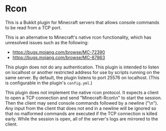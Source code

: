 # Rcon

This is a Bukkit plugin for Minecraft servers that allows console commands to
be read from a TCP port.

This is an alternative to Minecraft's native rcon functionality, which has
unresolved issues such as the following:
* https://bugs.mojang.com/browse/MC-72390
* https://bugs.mojang.com/browse/MC-87863

This plugin does not do any authentication. This plugin is intended to listen
on localhost or another restricted address for use by scripts running on the
same server. By default, the plugin listens to port 25576 on localhost. (This
is configurable in the plugin's `config.yml`.)

This plugin does not implement the native rcon protocol. It expects a client
to open a TCP connection and send "Minecraft-Rcon\n" to start the session. Then
the client may send console commands followed by a newline ("\n"). Any input
from the client that does not end in a newline will be ignored so that no
malformed commands are executed if the TCP connection is killed early. While
the session is open, all of the server's logs are mirrored to the client.

